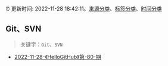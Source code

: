 :alarm_clock: 更新时间: 2022-11-28 18:42:11。[来源分类](../README.md)、[标签分类](../TAGS.md)、[时间分类](../TIMELINE.md)

## Git、SVN


> 关键字：`Git`、`SVN`



- [2022-11-28-《HelloGitHub》第-80-期](https://toutiao.io/k/hr64x46) 